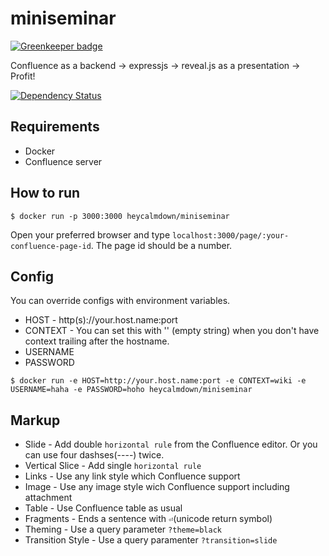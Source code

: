 # miniseminar

[![Greenkeeper badge](https://badges.greenkeeper.io/heycalmdown/miniseminar.svg)](https://greenkeeper.io/)

Confluence as a backend -> expressjs -> reveal.js as a presentation -> Profit!

[![Dependency Status](https://david-dm.org/heycalmdown/miniseminar/status.svg)](https://david-dm.org/heycalmdown/miniseminar)

## Requirements

* Docker
* Confluence server

## How to run

```
$ docker run -p 3000:3000 heycalmdown/miniseminar
```

Open your preferred browser and type `localhost:3000/page/:your-confluence-page-id`. The page id should be a number.

## Config

You can override configs with environment variables.

* HOST - http(s)://your.host.name:port
* CONTEXT - You can set this with '' (empty string) when you don't have context trailing after the hostname.
* USERNAME
* PASSWORD
 
```
$ docker run -e HOST=http://your.host.name:port -e CONTEXT=wiki -e USERNAME=haha -e PASSWORD=hoho heycalmdown/miniseminar
```

## Markup

* Slide - Add double `horizontal rule` from the Confluence editor. Or you can use four dashses(----) twice.
* Vertical Slice - Add single `horizontal rule`
* Links - Use any link style which Confluence support
* Image - Use any image style wich Confluence support including attachment
* Table - Use Confluence table as usual
* Fragments - Ends a sentence with `⏎`(unicode return symbol)
* Theming - Use a query parameter `?theme=black`
* Transition Style - Use a query paramenter `?transition=slide`
